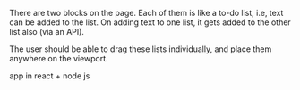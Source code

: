 There are two blocks on the page. Each of them is like a to-do list, i.e, text can be added to the list. On adding text to one list, it gets added to the other list also (via an API).

The user should be able to drag these lists individually, and place them anywhere on the viewport.

app in react + node js